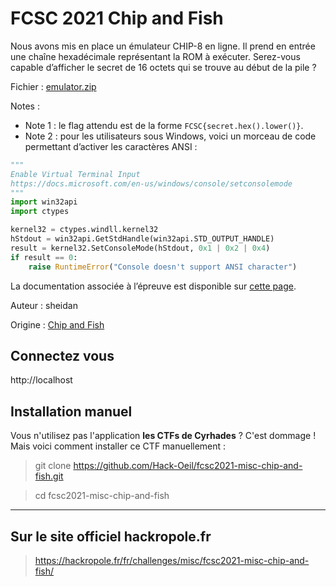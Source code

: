 # FCSC 2021 Chip and Fish

Nous avons mis en place un émulateur CHIP-8 en ligne. Il prend en entrée une chaîne hexadécimale représentant la ROM à exécuter. Serez-vous capable d’afficher le secret de 16 octets qui se trouve au début de la pile ?

Fichier : [emulator.zip](emulator.zip)

Notes :

- Note 1 : le flag attendu est de la forme ```FCSC{secret.hex().lower()}```.
- Note 2 : pour les utilisateurs sous Windows, voici un morceau de code permettant d’activer les caractères ANSI :
```python
"""
Enable Virtual Terminal Input
https://docs.microsoft.com/en-us/windows/console/setconsolemode
"""
import win32api
import ctypes

kernel32 = ctypes.windll.kernel32
hStdout = win32api.GetStdHandle(win32api.STD_OUTPUT_HANDLE)
result = kernel32.SetConsoleMode(hStdout, 0x1 | 0x2 | 0x4)
if result == 0:
    raise RuntimeError("Console doesn't support ANSI character")
```
La documentation associée à l’épreuve est disponible sur [cette page](DETAILS.md).


Auteur : sheidan

Origine : [Chip and Fish](https://hackropole.fr/fr/challenges/misc/fcsc2021-misc-chip-and-fish/)


## Connectez vous
http://localhost


## Installation manuel
Vous n'utilisez pas l'application **les CTFs de Cyrhades** ? C'est dommage !
Mais voici comment installer ce CTF manuellement :

> git clone https://github.com/Hack-Oeil/fcsc2021-misc-chip-and-fish.git

> cd fcsc2021-misc-chip-and-fish


-----------

## Sur le site officiel hackropole.fr
> https://hackropole.fr/fr/challenges/misc/fcsc2021-misc-chip-and-fish/